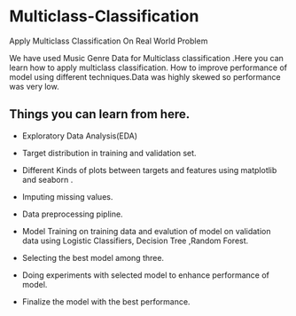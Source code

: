 # Multiclass-Classification
Apply Multiclass Classification On Real World Problem

We have used Music Genre Data for Multiclass classification .Here you can learn how to apply multiclass classification. How to  improve performance of model using different techniques.Data was highly skewed so performance was very low.

## Things you can learn from here.

- Exploratory Data Analysis(EDA)

- Target distribution in training and validation set. 

- Different Kinds of plots between targets and features using matplotlib and seaborn .

- Imputing missing values.

- Data preprocessing pipline.

- Model Training on training data and evalution of model on validation data using Logistic Classifiers, Decision Tree ,Random Forest.

- Selecting the best model among three.

- Doing experiments with selected model to enhance performance of model.

- Finalize the model with the best performance.

  

